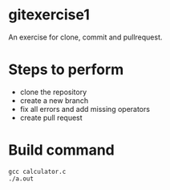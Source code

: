 # gitexercise1
An exercise for clone, commit and pullrequest.

# Steps to perform
 - clone the repository
 - create a new branch
 - fix all errors and add missing operators
 - create pull request

# Build command
	gcc calculator.c
	./a.out 
